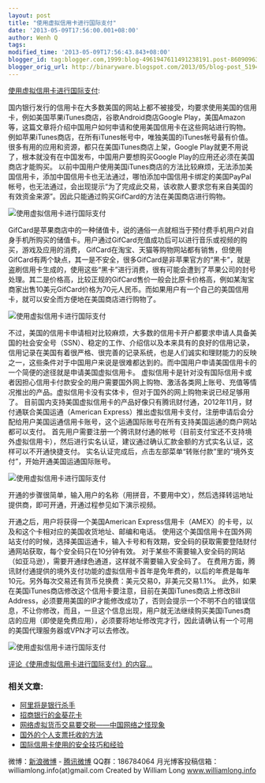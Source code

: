 ```yaml
---
layout: post
title: "使用虚拟信用卡进行国际支付"
date: '2013-05-09T17:56:00.001+08:00'
author: Wenh Q
tags:
modified_time: '2013-05-09T17:56:43.843+08:00'
blogger_id: tag:blogger.com,1999:blog-4961947611491238191.post-8609096303987484171
blogger_orig_url: http://binaryware.blogspot.com/2013/05/blog-post_5194.html
---
```

[使用虚拟信用卡进行国际支付](http://www.williamlong.info/archives/3464.html):

国内银行发行的信用卡在大多数美国的网站上都不被接受，均要求使用美国的信用卡，例如美国苹果iTunes商店，谷歌Android商店Google
Play，美国Amazon等，这篇文章将介绍中国用户如何申请和使用美国信用卡在这些网站进行购物。
例如苹果iTunes商店，在所有iTunes帐号中，唯独美国的iTunes帐号最有价值。很多有用的应用和资源，都只在美国iTunes商店上架，Google
Play就更不用说了，根本就没有在中国发布，中国用户要想购买Google
Play的应用还必须在美国商店才能购买。
以前中国用户使用美国iTunes商店的方法比较麻烦，无法添加美国信用卡，添加中国信用卡也无法通过，哪怕添加中国信用卡绑定的美国PayPal帐号，也无法通过，会出现提示“为了完成此交易，该收款人要求您有来自美国的有效资金来源”。因此只能通过购买GifCard的方法在美国商店进行购物。

![使用虚拟信用卡进行国际支付](http://download.williamlong.info/upload/3464_2.jpg)

GifCard是苹果商店中的一种储值卡，说的通俗一点就相当于预付费手机用户对自身手机所购买的储值卡。用户通过GifCard充值成功后可以进行音乐或视频的购买，游戏及应用的消费，
GifCard在淘宝、天猫等购物网站都有销售，但使用GifCard有两个缺点，其一是不安全，很多GifCard是非苹果官方的“黑卡”，就是盗刷信用卡生成的，使用这些“黑卡”进行消费，很有可能会遭到了苹果公司的封号处理。其二是价格高，比较正规的GifCard售价一般会比原卡价格高，例如某淘宝商家出售10美元GifCard价格为70元人民币。而如果用户有一个自己的美国信用卡，就可以安全而方便地在美国商店进行购物了。

![使用虚拟信用卡进行国际支付](http://download.williamlong.info/upload/3464_1.jpg)

不过，美国的信用卡申请相对比较麻烦，大多数的信用卡开户都要求申请人具备美国的社会安全号（SSN）、稳定的工作、介绍信以及本来具有的良好的信用记录，信用记录在美国有着很严格、很完善的记录系统，也是人们诚实和理财能力的反映之一，这些条件对于中国用户来说是很难都达到的。而中国用户申请美国信用卡的一个简便的途径就是申请美国虚拟信用卡。
虚拟信用卡是针对没有国际信用卡或者因担心信用卡付款安全的用户需要国外网上购物、激活各类网上账号、充值等情况推出的产品。虚拟信用卡没有实体卡，但对于国外的网上购物来说已经足够用了。
目前国内支持美国虚拟信用卡的产品好像只有腾讯财付通，2012年11月，财付通联合美国运通（American
Express）推出虚拟信用卡支付，注册申请后会分配给用户美国运通信用卡账号，这个运通国际账号在所有支持美国运通的商户网站都可以支付。
首先用户需要注册一个腾讯财付通的帐号（目前支付宝还不支持境外虚拟信用卡），然后进行实名认证，建议通过确认汇款金额的方式实名认证，这样可以不开通快捷支付。
实名认证完成后，点击左部菜单“转账付款”里的“境外支付”，开始开通美国运通国际账号。

![使用虚拟信用卡进行国际支付](http://download.williamlong.info/upload/3464_3.jpg)

开通的步骤很简单，输入用户的名称（用拼音，不要用中文），然后选择转运地址提供商，即可开通，开通过程参见如下演示视频。

开通之后，用户将获得一个美国American
Express信用卡（AMEX）的卡号，以及和这个卡相对应的美国收货地址、邮编和电话。
使用这个美国信用卡在国外网站支付的时候，选择美国运通卡，输入卡号和有效期，安全码的获取需要登陆财付通网站获取，每个安全码只在10分钟有效。
对于某些不需要输入安全码的网站（如亚马逊），需要开通绿色通道，这样就不需要输入安全码了。
在费用方面，腾讯财付通提供的境外支付功能的虚拟信用卡首年是免年费的，以后的年费是每年10元。另外每次交易还有货币兑换费：美元交易0，非美元交易1.1%。
此外，如果在美国iTunes商店修改这个信用卡要注意，目前在美国iTunes商店上修改Bill
Address，必须要用美国的IP才能修改成功了，否则会提示一个不明不白的错误信息，不让你修改，而且，一旦这个信息出现，用户就无法继续购买美国iTunes商店的应用（即使是免费应用），必须要将地址修改完才行，因此请确认有一个可用的美国代理服务器或VPN才可以去修改。

![使用虚拟信用卡进行国际支付](http://download.williamlong.info/upload/3464_4.jpg)

[评论《使用虚拟信用卡进行国际支付》的内容...](http://www.williamlong.info/archives/3464.html)

### 相关文章:

-   [阿里将是银行杀手](http://www.williamlong.info/archives/2313.html)
-   [招商银行的金葵花卡](http://www.williamlong.info/archives/1770.html)
-   [网络虚拟货币交易要交税——中国网络之怪现象](http://www.williamlong.info/archives/1555.html)
-   [国外的个人支票托收的方法](http://www.williamlong.info/archives/1500.html)
-   [国际信用卡使用的安全技巧和经验](http://www.williamlong.info/archives/1335.html)


微博：[新浪微博](http://weibo.com/williamlong) -
[腾讯微博](http://t.qq.com/williamlong)
QQ群：186784064
月光博客投稿信箱：williamlong.info(at)gmail.com
Created by William Long www.williamlong.info
